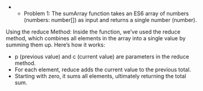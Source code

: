 * * Problem 1:
The sumArray function takes an ES6 array of numbers (numbers: number[]) as input and returns a single number (number).

Using the reduce Method: Inside the function, we’ve used the reduce method, which combines all elements in the array into a single value by summing them up. Here’s how it works:

* p (previous value) and c (current value) are parameters in the reduce method.
* For each element, reduce adds the current value to the previous total.
* Starting with zero, it sums all elements, ultimately returning the total sum.
